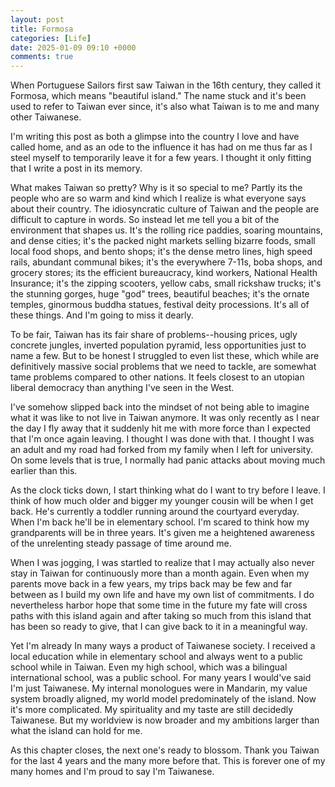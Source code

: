 ```yaml
---
layout: post
title: Formosa
categories: [Life]
date: 2025-01-09 09:10 +0000
comments: true
---
```

When Portuguese Sailors first saw Taiwan in the 16th century, they called it Formosa, which means "beautiful island." The name stuck and it's been used to refer to Taiwan ever since, it's also what Taiwan is to me and many other Taiwanese. 

I'm writing this post as both a glimpse into the country I love and have called home, and as an ode to the influence it has had on me thus far as I steel myself to temporarily leave it for a few years. I thought it only fitting that I write a post in its memory.

What makes Taiwan so pretty? Why is it so special to me? Partly its the people who are so warm and kind which I realize is what everyone says about their country. The idiosyncratic culture of Taiwan and the people are difficult to capture in words. So instead let me tell you a bit of the environment that shapes us. It's the rolling rice paddies, soaring mountains, and dense cities; it's the packed night markets selling bizarre foods, small local food shops, and bento shops; it's the dense metro lines, high speed rails, abundant communal bikes; it's the everywhere 7-11s, boba shops, and grocery stores; its the efficient bureaucracy, kind workers, National Health Insurance; it's the zipping scooters, yellow cabs, small rickshaw trucks; it's the stunning gorges, huge "god" trees, beautiful beaches; it's the ornate temples, ginormous buddha statues, festival deity processions. It's all of these things. And I'm going to miss it dearly. 

To be fair, Taiwan has its fair share of problems--housing prices, ugly concrete jungles, inverted population pyramid, less opportunities  just to name a few. But to be honest I struggled to even list these, which while are definitively massive social problems that we need to tackle, are somewhat tame problems compared to other nations. It feels closest to an utopian liberal democracy than anything I've seen in the West. 

I've somehow slipped back into the mindset of not being able to imagine what it was like to not live in Taiwan anymore. It was only recently as I near the day I fly away that it suddenly hit me with more force than I expected that I'm once again leaving. I thought I was done with that. I thought I was an adult and my road had forked from my family when I left for university. On some levels that is true, I normally had panic attacks about moving much earlier than this. 

As the clock ticks down, I start thinking what do I want to try before I leave. I think of how much older and bigger my younger cousin will be when I get back. He's currently a toddler running around the courtyard everyday. When I'm back he'll be in elementary school. I'm scared to think how my grandparents will be in three years. It's given me a heightened awareness of the unrelenting steady passage of time around me.

When I was jogging, I was startled to realize that I may actually also never stay in Taiwan for continuously more than a month again. Even when my parents move back in a few years, my trips back may be few and far between as I build my own life and have my own list of commitments. I do nevertheless harbor hope that some time in the future my fate will cross paths with this island again and after taking so much from this island that has been so ready to give, that I can give back to it in a meaningful way.

Yet I'm already In many ways a product of Taiwanese society. I received a local education while in elementary school and always went to a public school while in Taiwan. Even my high school, which was a bilingual international school, was a public school. For many years I would've said I'm just Taiwanese. My internal monologues were in Mandarin, my value system broadly aligned, my world model predominately of the island. Now it's more complicated. My spirituality and my taste are still decidedly Taiwanese. But my worldview is now broader and my ambitions larger than what the island can hold for me. 

As this chapter closes, the next one's ready to blossom. Thank you Taiwan for the last 4 years and the many more before that. This is forever one of my many homes and I'm proud to say I'm Taiwanese.